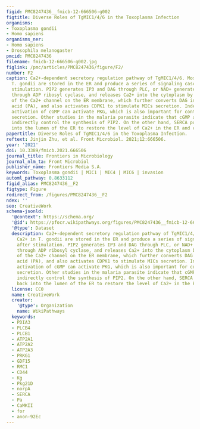 ```yaml
---
figid: PMC8247436__fmicb-12-666506-g002
figtitle: Diverse Roles of TgMIC1/4/6 in the Toxoplasma Infection
organisms:
- Toxoplasma gondii
- Homo sapiens
organisms_ner:
- Homo sapiens
- Drosophila melanogaster
pmcid: PMC8247436
filename: fmicb-12-666506-g002.jpg
figlink: /pmc/articles/PMC8247436/figure/F2/
number: F2
caption: Ca2+-dependent secretory regulation pathway of TgMIC1/4/6. Most of Ca2+ in
  T. gondii are stored in the ER and produce a series of signaling cascades after
  stimulation. PIP2 generates IP3 and DAG through PLC, or NAD+ generates cADP-ribose
  through ADP ribosyl cyclase, and releases Ca2+ into the cytoplasm by the action
  of the Ca2+ channel on the ER membrane, which further converts DAG into phosphatidic
  acid (PA), and also activates CDPK1 to stimulate MICs secretion. Independently,
  activation of cGMP can activate PKG, which is also important for controlling MICs
  secretion. Other studies in the malaria parasite indicate that cGMP and PKG also
  indirectly control the synthesis of PIP2. On the other hand, SERCA pumps Ca2+ back
  into the lumen of the ER to restore the level of Ca2+ in the ER and cytoplasm.
papertitle: Diverse Roles of TgMIC1/4/6 in the Toxoplasma Infection.
reftext: Jinjin Zhu, et al. Front Microbiol. 2021;12:666506.
year: '2021'
doi: 10.3389/fmicb.2021.666506
journal_title: Frontiers in Microbiology
journal_nlm_ta: Front Microbiol
publisher_name: Frontiers Media S.A.
keywords: Toxoplasma gondii | MIC1 | MIC4 | MIC6 | invasion
automl_pathway: 0.8633112
figid_alias: PMC8247436__F2
figtype: Figure
redirect_from: /figures/PMC8247436__F2
ndex: ''
seo: CreativeWork
schema-jsonld:
  '@context': https://schema.org/
  '@id': https://pfocr.wikipathways.org/figures/PMC8247436__fmicb-12-666506-g002.html
  '@type': Dataset
  description: Ca2+-dependent secretory regulation pathway of TgMIC1/4/6. Most of
    Ca2+ in T. gondii are stored in the ER and produce a series of signaling cascades
    after stimulation. PIP2 generates IP3 and DAG through PLC, or NAD+ generates cADP-ribose
    through ADP ribosyl cyclase, and releases Ca2+ into the cytoplasm by the action
    of the Ca2+ channel on the ER membrane, which further converts DAG into phosphatidic
    acid (PA), and also activates CDPK1 to stimulate MICs secretion. Independently,
    activation of cGMP can activate PKG, which is also important for controlling MICs
    secretion. Other studies in the malaria parasite indicate that cGMP and PKG also
    indirectly control the synthesis of PIP2. On the other hand, SERCA pumps Ca2+
    back into the lumen of the ER to restore the level of Ca2+ in the ER and cytoplasm.
  license: CC0
  name: CreativeWork
  creator:
    '@type': Organization
    name: WikiPathways
  keywords:
  - PDIA3
  - PLCB4
  - PLCB1
  - ATP2A1
  - ATP2A2
  - ATP2A3
  - PRKG1
  - GDF15
  - RMC1
  - CD44
  - Kg
  - Pkg21D
  - norpA
  - SERCA
  - Pa
  - CaMKII
  - for
  - anon-92Ec
---
```

